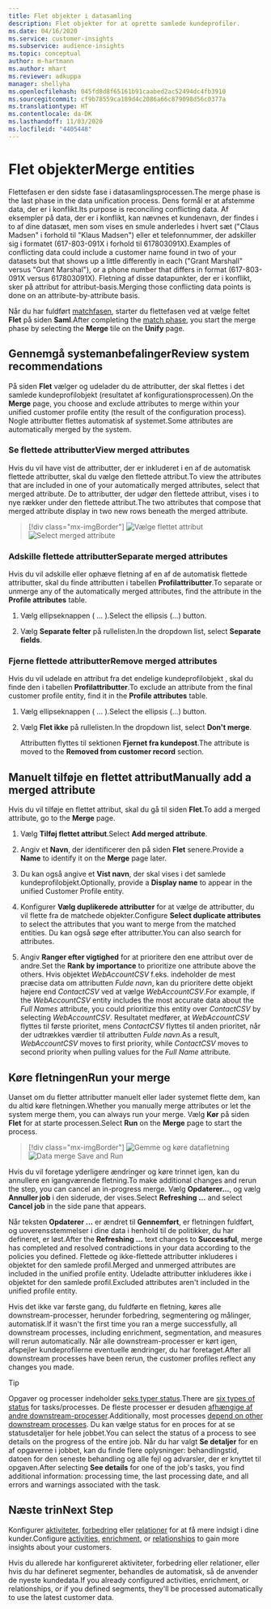 ```yaml
---
title: Flet objekter i datasamling
description: Flet objekter for at oprette samlede kundeprofiler.
ms.date: 04/16/2020
ms.service: customer-insights
ms.subservice: audience-insights
ms.topic: conceptual
author: m-hartmann
ms.author: mhart
ms.reviewer: adkuppa
manager: shellyha
ms.openlocfilehash: 045fd8d8f65161b91caabed2ac52494dc4fb3910
ms.sourcegitcommit: cf9b78559ca189d4c2086a66c879098d56c0377a
ms.translationtype: HT
ms.contentlocale: da-DK
ms.lasthandoff: 11/03/2020
ms.locfileid: "4405448"
---
```

# <a name="merge-entities"></a><span data-ttu-id="db0d1-103">Flet objekter</span><span class="sxs-lookup"><span data-stu-id="db0d1-103">Merge entities</span></span>

<span data-ttu-id="db0d1-104">Flettefasen er den sidste fase i datasamlingsprocessen.</span><span class="sxs-lookup"><span data-stu-id="db0d1-104">The merge phase is the last phase in the data unification process.</span></span> <span data-ttu-id="db0d1-105">Dens formål er at afstemme data, der er i konflikt.</span><span class="sxs-lookup"><span data-stu-id="db0d1-105">Its purpose is reconciling conflicting data.</span></span> <span data-ttu-id="db0d1-106">Af eksempler på data, der er i konflikt, kan nævnes et kundenavn, der findes i to af dine datasæt, men som vises en smule anderledes i hvert sæt ("Claus Madsen" i forhold til "Klaus Madsen") eller et telefonnummer, der adskiller sig i formatet (617-803-091X i forhold til 617803091X).</span><span class="sxs-lookup"><span data-stu-id="db0d1-106">Examples of conflicting data could include a customer name found in two of your datasets but that shows up a little differently in each ("Grant Marshall" versus "Grant Marshal"), or a phone number that differs in format (617-803-091X versus 617803091X).</span></span> <span data-ttu-id="db0d1-107">Fletning af disse datapunkter, der er i konflikt, sker på attribut for attribut-basis.</span><span class="sxs-lookup"><span data-stu-id="db0d1-107">Merging those conflicting data points is done on an attribute-by-attribute basis.</span></span>

<span data-ttu-id="db0d1-108">Når du har fuldført [matchfasen](match-entities.md), starter du flettefasen ved at vælge feltet **Flet** på siden **Saml**.</span><span class="sxs-lookup"><span data-stu-id="db0d1-108">After completing the [match phase](match-entities.md), you start the merge phase by selecting the **Merge** tile on the **Unify** page.</span></span>

## <a name="review-system-recommendations"></a><span data-ttu-id="db0d1-109">Gennemgå systemanbefalinger</span><span class="sxs-lookup"><span data-stu-id="db0d1-109">Review system recommendations</span></span>

<span data-ttu-id="db0d1-110">På siden **Flet** vælger og udelader du de attributter, der skal flettes i det samlede kundeprofilobjekt (resultatet af konfigurationsprocessen).</span><span class="sxs-lookup"><span data-stu-id="db0d1-110">On the **Merge** page, you choose and exclude attributes to merge within your unified customer profile entity (the result of the configuration process).</span></span> <span data-ttu-id="db0d1-111">Nogle attributter flettes automatisk af systemet.</span><span class="sxs-lookup"><span data-stu-id="db0d1-111">Some attributes are automatically merged by the system.</span></span>

### <a name="view-merged-attributes"></a><span data-ttu-id="db0d1-112">Se flettede attributter</span><span class="sxs-lookup"><span data-stu-id="db0d1-112">View merged attributes</span></span>

<span data-ttu-id="db0d1-113">Hvis du vil have vist de attributter, der er inkluderet i en af de automatisk flettede attributter, skal du vælge den flettede attribut.</span><span class="sxs-lookup"><span data-stu-id="db0d1-113">To view the attributes that are included in one of your automatically merged attributes, select that merged attribute.</span></span> <span data-ttu-id="db0d1-114">De to attributter, der udgør den flettede attribut, vises i to nye rækker under den flettede attribut.</span><span class="sxs-lookup"><span data-stu-id="db0d1-114">The two attributes that compose that merged attribute display in two new rows beneath the merged attribute.</span></span>

> [!div class="mx-imgBorder"]
> <span data-ttu-id="db0d1-115">![Vælge flettet attribut](media/configure-data-merge-profile-attributes.png "Vælge flettet attribut")</span><span class="sxs-lookup"><span data-stu-id="db0d1-115">![Select merged attribute](media/configure-data-merge-profile-attributes.png "Select merged attribute")</span></span>

### <a name="separate-merged-attributes"></a><span data-ttu-id="db0d1-116">Adskille flettede attributter</span><span class="sxs-lookup"><span data-stu-id="db0d1-116">Separate merged attributes</span></span>

<span data-ttu-id="db0d1-117">Hvis du vil adskille eller ophæve fletning af en af de automatisk flettede attributter, skal du finde attributten i tabellen **Profilattributter**.</span><span class="sxs-lookup"><span data-stu-id="db0d1-117">To separate or unmerge any of the automatically merged attributes, find the attribute in the **Profile attributes** table.</span></span>

1. <span data-ttu-id="db0d1-118">Vælg ellipseknappen ( ... ).</span><span class="sxs-lookup"><span data-stu-id="db0d1-118">Select the ellipsis (...) button.</span></span>
  
2. <span data-ttu-id="db0d1-119">Vælg **Separate felter** på rullelisten.</span><span class="sxs-lookup"><span data-stu-id="db0d1-119">In the dropdown list, select **Separate fields**.</span></span>

### <a name="remove-merged-attributes"></a><span data-ttu-id="db0d1-120">Fjerne flettede attributter</span><span class="sxs-lookup"><span data-stu-id="db0d1-120">Remove merged attributes</span></span>

<span data-ttu-id="db0d1-121">Hvis du vil udelade en attribut fra det endelige kundeprofilobjekt , skal du finde den i tabellen **Profilattributter**.</span><span class="sxs-lookup"><span data-stu-id="db0d1-121">To exclude an attribute from the final customer profile entity, find it in the **Profile attributes** table.</span></span>

1. <span data-ttu-id="db0d1-122">Vælg ellipseknappen ( ... ).</span><span class="sxs-lookup"><span data-stu-id="db0d1-122">Select the ellipsis (...) button.</span></span>
  
2. <span data-ttu-id="db0d1-123">Vælg **Flet ikke** på rullelisten.</span><span class="sxs-lookup"><span data-stu-id="db0d1-123">In the dropdown list, select **Don't merge**.</span></span>

   <span data-ttu-id="db0d1-124">Attributten flyttes til sektionen **Fjernet fra kundepost**.</span><span class="sxs-lookup"><span data-stu-id="db0d1-124">The attribute is moved to the **Removed from customer record** section.</span></span>

## <a name="manually-add-a-merged-attribute"></a><span data-ttu-id="db0d1-125">Manuelt tilføje en flettet attribut</span><span class="sxs-lookup"><span data-stu-id="db0d1-125">Manually add a merged attribute</span></span>

<span data-ttu-id="db0d1-126">Hvis du vil tilføje en flettet attribut, skal du gå til siden **Flet**.</span><span class="sxs-lookup"><span data-stu-id="db0d1-126">To add a merged attribute, go to the **Merge** page.</span></span>

1. <span data-ttu-id="db0d1-127">Vælg **Tilføj flettet attribut**.</span><span class="sxs-lookup"><span data-stu-id="db0d1-127">Select **Add merged attribute**.</span></span>

2. <span data-ttu-id="db0d1-128">Angiv et **Navn**, der identificerer den på siden **Flet** senere.</span><span class="sxs-lookup"><span data-stu-id="db0d1-128">Provide a **Name** to identify it on the **Merge** page later.</span></span>

3. <span data-ttu-id="db0d1-129">Du kan også angive et **Vist navn**, der skal vises i det samlede kundeprofilobjekt.</span><span class="sxs-lookup"><span data-stu-id="db0d1-129">Optionally, provide a **Display name** to appear in the unified Customer Profile entity.</span></span>

4. <span data-ttu-id="db0d1-130">Konfigurer **Vælg duplikerede attributter** for at vælge de attributter, du vil flette fra de matchede objekter.</span><span class="sxs-lookup"><span data-stu-id="db0d1-130">Configure **Select duplicate attributes** to select the attributes that you want to merge from the matched entities.</span></span> <span data-ttu-id="db0d1-131">Du kan også søge efter attributter.</span><span class="sxs-lookup"><span data-stu-id="db0d1-131">You can also search for attributes.</span></span>

5. <span data-ttu-id="db0d1-132">Angiv **Ranger efter vigtighed** for at prioritere den ene attribut over de andre.</span><span class="sxs-lookup"><span data-stu-id="db0d1-132">Set the **Rank by importance** to prioritize one attribute above the others.</span></span> <span data-ttu-id="db0d1-133">Hvis objektet *WebAccountCSV* f.eks. indeholder de mest præcise data om attributten *Fulde navn*, kan du prioritere dette objekt højere end *ContactCSV* ved at vælge *WebAccountCSV*.</span><span class="sxs-lookup"><span data-stu-id="db0d1-133">For example, if the *WebAccountCSV* entity includes the most accurate data about the *Full Names* attribute, you could prioritize this entity over *ContactCSV* by selecting *WebAccountCSV*.</span></span> <span data-ttu-id="db0d1-134">Resultatet medfører, at *WebAccountCSV* flyttes til første prioritet, mens *ContactCSV* flyttes til anden prioritet, når der udtrækkes værdier til attributten *Fulde navn*.</span><span class="sxs-lookup"><span data-stu-id="db0d1-134">As a result, *WebAccountCSV* moves to first priority, while *ContactCSV* moves to second priority when pulling values for the *Full Name* attribute.</span></span>

## <a name="run-your-merge"></a><span data-ttu-id="db0d1-135">Køre fletningen</span><span class="sxs-lookup"><span data-stu-id="db0d1-135">Run your merge</span></span>

<span data-ttu-id="db0d1-136">Uanset om du fletter attributter manuelt eller lader systemet flette dem, kan du altid køre fletningen.</span><span class="sxs-lookup"><span data-stu-id="db0d1-136">Whether you manually merge attributes or let the system merge them, you can always run your merge.</span></span> <span data-ttu-id="db0d1-137">Vælg **Kør** på siden **Flet** for at starte processen.</span><span class="sxs-lookup"><span data-stu-id="db0d1-137">Select **Run** on the **Merge** page to start the process.</span></span>

> [!div class="mx-imgBorder"]
> <span data-ttu-id="db0d1-138">![Gemme og køre datafletning](media/configure-data-merge-save-run.png "Gemme og køre datafletning")</span><span class="sxs-lookup"><span data-stu-id="db0d1-138">![Data merge Save and Run](media/configure-data-merge-save-run.png "Data merge Save and Run")</span></span>

<span data-ttu-id="db0d1-139">Hvis du vil foretage yderligere ændringer og køre trinnet igen, kan du annullere en igangværende fletning.</span><span class="sxs-lookup"><span data-stu-id="db0d1-139">To make additional changes and rerun the step, you can cancel an in-progress merge.</span></span> <span data-ttu-id="db0d1-140">Vælg **Opdaterer...**, og vælg **Annuller job** i den siderude, der vises.</span><span class="sxs-lookup"><span data-stu-id="db0d1-140">Select **Refreshing ...** and select **Cancel job**  in the side pane that appears.</span></span>

<span data-ttu-id="db0d1-141">Når teksten **Opdaterer ...** er ændret til **Gennemført**, er fletningen fuldført, og uoverensstemmelser i dine data i henhold til de politikker, du har defineret, er løst.</span><span class="sxs-lookup"><span data-stu-id="db0d1-141">After the **Refreshing ...** text changes to **Successful**, merge has completed and resolved contradictions in your data according to the policies you defined.</span></span> <span data-ttu-id="db0d1-142">Flettede og ikke-flettede attributter inkluderes i objektet for den samlede profil.</span><span class="sxs-lookup"><span data-stu-id="db0d1-142">Merged and unmerged attributes are included in the unified profile entity.</span></span> <span data-ttu-id="db0d1-143">Udeladte attributter inkluderes ikke i objektet for den samlede profil.</span><span class="sxs-lookup"><span data-stu-id="db0d1-143">Excluded attributes aren't included in the unified profile entity.</span></span>

<span data-ttu-id="db0d1-144">Hvis det ikke var første gang, du fuldførte en fletning, køres alle downstream-processer, herunder forbedring, segmentering og målinger, automatisk.</span><span class="sxs-lookup"><span data-stu-id="db0d1-144">If it wasn't the first time you ran a merge successfully, all downstream processes, including enrichment, segmentation, and measures will rerun automatically.</span></span> <span data-ttu-id="db0d1-145">Når alle downstream-processer er kørt igen, afspejler kundeprofilerne eventuelle ændringer, du har foretaget.</span><span class="sxs-lookup"><span data-stu-id="db0d1-145">After all downstream processes have been rerun, the customer profiles reflect any changes you made.</span></span>

> [!TIP]
> <span data-ttu-id="db0d1-146">Opgaver og processer indeholder [seks typer status](system.md#status-types).</span><span class="sxs-lookup"><span data-stu-id="db0d1-146">There are [six types of status](system.md#status-types) for tasks/processes.</span></span> <span data-ttu-id="db0d1-147">De fleste processer er desuden [afhængige af andre downstream-processer](system.md#refresh-policies).</span><span class="sxs-lookup"><span data-stu-id="db0d1-147">Additionally, most processes [depend on other downstream processes](system.md#refresh-policies).</span></span> <span data-ttu-id="db0d1-148">Du kan vælge status for en proces for at se statusdetaljer for hele jobbet.</span><span class="sxs-lookup"><span data-stu-id="db0d1-148">You can select the status of a process to see details on the progress of the entire job.</span></span> <span data-ttu-id="db0d1-149">Når du har valgt **Se detaljer** for en af opgaverne i jobbet, kan du finde flere oplysninger: behandlingstid, datoen for den seneste behandling og alle fejl og advarsler, der er knyttet til opgaven.</span><span class="sxs-lookup"><span data-stu-id="db0d1-149">After selecting **See details** for one of the job's tasks, you find additional information: processing time, the last processing date, and all errors and warnings associated with the task.</span></span>

## <a name="next-step"></a><span data-ttu-id="db0d1-150">Næste trin</span><span class="sxs-lookup"><span data-stu-id="db0d1-150">Next Step</span></span>

<span data-ttu-id="db0d1-151">Konfigurer [aktiviteter](activities.md), [forbedring](enrichment-microsoft-graph.md) eller [relationer](relationships.md) for at få mere indsigt i dine kunder.</span><span class="sxs-lookup"><span data-stu-id="db0d1-151">Configure [activities](activities.md), [enrichment](enrichment-microsoft-graph.md), or [relationships](relationships.md) to gain more insights about your customers.</span></span>

<span data-ttu-id="db0d1-152">Hvis du allerede har konfigureret aktiviteter, forbedring eller relationer, eller hvis du har defineret segmenter, behandles de automatisk, så de anvender de nyeste kundedata.</span><span class="sxs-lookup"><span data-stu-id="db0d1-152">If you already configured activities, enrichment, or relationships, or if you defined segments, they'll be processed automatically to use the latest customer data.</span></span>


